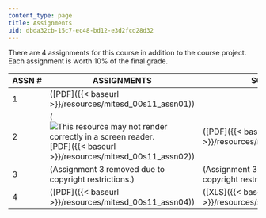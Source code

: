 ```yaml
---
content_type: page
title: Assignments
uid: dbda32cb-15c7-ec48-bd12-e3d2fcd28d32
---
```


There are 4 assignments for this course in addition to the course project. Each assignment is worth 10% of the final grade.

| ASSN # | ASSIGNMENTS | SOLUTIONS |
| --- | --- | --- |
| 1 | ([PDF]({{< baseurl >}}/resources/mitesd_00s11_assn01)) | &nbsp; |
| 2 | (![This resource may not render correctly in a screen reader.](/images/inacessible.gif)[PDF]({{< baseurl >}}/resources/mitesd_00s11_assn02)) | ([PDF]({{< baseurl >}}/resources/mitesd_00s11_soln02)) |
| 3 | (Assignment 3 removed due to copyright restrictions.) | (Assignment 3 removed due to copyright restrictions.) |
| 4 | ([PDF]({{< baseurl >}}/resources/mitesd_00s11_assn04)) | ([XLS]({{< baseurl >}}/resources/soln04))
